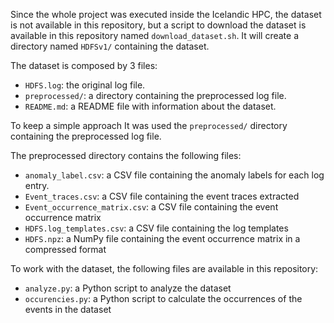Since the whole project was executed inside the Icelandic HPC, the dataset is not available in this repository, but
a script to download the dataset is available in this repository named `download_dataset.sh`. It will create a directory
named `HDFSv1/` containing the dataset. 

The dataset is composed by 3 files:
- `HDFS.log`: the original log file.
- `preprocessed/`: a directory containing the preprocessed log file.
- `README.md`: a README file with information about the dataset.

To keep a simple approach It was used the `preprocessed/` directory containing the preprocessed log file. 

The preprocessed directory contains the following files:
- `anomaly_label.csv`: a CSV file containing the anomaly labels for each log entry.
- `Event_traces.csv`: a CSV file containing the event traces extracted
- `Event_occurrence_matrix.csv`: a CSV file containing the event occurrence matrix
- `HDFS.log_templates.csv`: a CSV file containing the log templates
- `HDFS.npz`: a NumPy file containing the event occurrence matrix in a compressed format

To work with the dataset, the following files are available in this repository:
- `analyze.py`: a Python script to analyze the dataset
- `occurencies.py`: a Python script to calculate the occurrences of the events in the dataset
